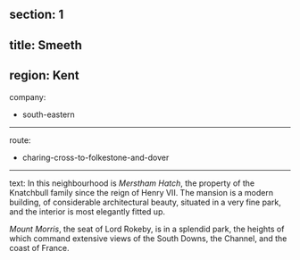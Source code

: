 section: 1
----
title: Smeeth
----
region: Kent
----
company:
- south-eastern
----
route:
- charing-cross-to-folkestone-and-dover
----
text: In this neighbourhood is *Merstham Hatch*, the property of the Knatchbull family since the reign of Henry VII. The mansion is a modern building, of considerable architectural beauty, situated in a very fine park, and the interior is most elegantly fitted up.

*Mount Morris*, the seat of Lord Rokeby, is in a splendid park, the heights of which command extensive views of the South Downs, the Channel, and the coast of France.
